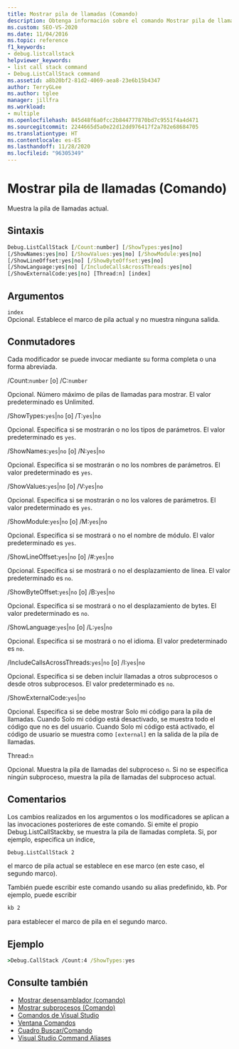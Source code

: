 ```yaml
---
title: Mostrar pila de llamadas (Comando)
description: Obtenga información sobre el comando Mostrar pila de llamadas y cómo muestra la pila de llamadas actual.
ms.custom: SEO-VS-2020
ms.date: 11/04/2016
ms.topic: reference
f1_keywords:
- debug.listcallstack
helpviewer_keywords:
- list call stack command
- Debug.ListCallStack command
ms.assetid: a8b20bf2-81d2-4069-aea8-23e6b15b4347
author: TerryGLee
ms.author: tglee
manager: jillfra
ms.workload:
- multiple
ms.openlocfilehash: 845d48f6a0fcc2b844777870bd7c9551f4a4d471
ms.sourcegitcommit: 2244665d5a0e22d12dd976417f2a782e68684705
ms.translationtype: HT
ms.contentlocale: es-ES
ms.lasthandoff: 11/28/2020
ms.locfileid: "96305349"
---
```

# <a name="list-call-stack-command"></a>Mostrar pila de llamadas (Comando)
Muestra la pila de llamadas actual.

## <a name="syntax"></a>Sintaxis

```cmd
Debug.ListCallStack [/Count:number] [/ShowTypes:yes|no]
[/ShowNames:yes|no] [/ShowValues:yes|no] [/ShowModule:yes|no]
[/ShowLineOffset:yes|no] [/ShowByteOffset:yes|no]
[/ShowLanguage:yes|no] [/IncludeCallsAcrossThreads:yes|no]
[/ShowExternalCode:yes|no] [Thread:n] [index]
```

## <a name="arguments"></a>Argumentos

`index`\
Opcional. Establece el marco de pila actual y no muestra ninguna salida.

## <a name="switches"></a>Conmutadores
Cada modificador se puede invocar mediante su forma completa o una forma abreviada.

/Count:`number` [o] /C:`number`

Opcional. Número máximo de pilas de llamadas para mostrar. El valor predeterminado es Unlimited.

/ShowTypes:`yes`&#124;`no` [o] /T:`yes`&#124;`no`

Opcional. Especifica si se mostrarán o no los tipos de parámetros. El valor predeterminado es `yes`.

/ShowNames:`yes`&#124;`no` [o] /N:`yes`&#124;`no`

Opcional. Especifica si se mostrarán o no los nombres de parámetros. El valor predeterminado es `yes`.

/ShowValues:`yes`&#124;`no` [o] /V:`yes`&#124;`no`

Opcional. Especifica si se mostrarán o no los valores de parámetros. El valor predeterminado es `yes`.

/ShowModule:`yes`&#124;`no` [o] /M:`yes`&#124;`no`

Opcional. Especifica si se mostrará o no el nombre de módulo. El valor predeterminado es `yes`.

/ShowLineOffset:`yes`&#124;`no` [o] /#:`yes`&#124;`no`

Opcional. Especifica si se mostrará o no el desplazamiento de línea. El valor predeterminado es `no`.

/ShowByteOffset:`yes`&#124;`no` [o] /B:`yes`&#124;`no`

Opcional. Especifica si se mostrará o no el desplazamiento de bytes. El valor predeterminado es `no`.

/ShowLanguage:`yes`&#124;`no` [o] /L:`yes`&#124;`no`

Opcional. Especifica si se mostrará o no el idioma. El valor predeterminado es `no`.

/IncludeCallsAcrossThreads:`yes`&#124;`no` [o] /I:`yes`&#124;`no`

Opcional. Especifica si se deben incluir llamadas a otros subprocesos o desde otros subprocesos. El valor predeterminado es `no`.

/ShowExternalCode:`yes`&#124;`no`

Opcional. Especifica si se debe mostrar Solo mi código para la pila de llamadas. Cuando Solo mi código está desactivado, se muestra todo el código que no es del usuario. Cuando Solo mi código está activado, el código de usuario se muestra como `[external]` en la salida de la pila de llamadas.

Thread:`n`

Opcional. Muestra la pila de llamadas del subproceso `n`. Si no se especifica ningún subproceso, muestra la pila de llamadas del subproceso actual.

## <a name="remarks"></a>Comentarios
Los cambios realizados en los argumentos o los modificadores se aplican a las invocaciones posteriores de este comando. Si emite el propio Debug.ListCallStackby, se muestra la pila de llamadas completa. Si, por ejemplo, especifica un índice,

```cmd
Debug.ListCallStack 2
```

el marco de pila actual se establece en ese marco (en este caso, el segundo marco).

También puede escribir este comando usando su alias predefinido, kb. Por ejemplo, puede escribir

```cmd
kb 2
```

para establecer el marco de pila en el segundo marco.

## <a name="example"></a>Ejemplo

```cmd
>Debug.CallStack /Count:4 /ShowTypes:yes
```

## <a name="see-also"></a>Consulte también

- [Mostrar desensamblador (comando)](../../ide/reference/list-disassembly-command.md)
- [Mostrar subprocesos (Comando)](../../ide/reference/list-threads-command.md)
- [Comandos de Visual Studio](../../ide/reference/visual-studio-commands.md)
- [Ventana Comandos](../../ide/reference/command-window.md)
- [Cuadro Buscar/Comando](../../ide/find-command-box.md)
- [Visual Studio Command Aliases](../../ide/reference/visual-studio-command-aliases.md)